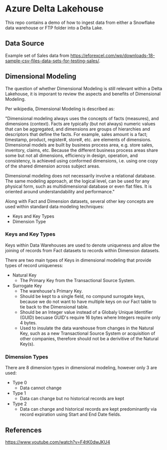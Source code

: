 # Azure Delta Lakehouse

This repo contains a demo of how to ingest data from either a Snowflake data warehouse or FTP folder into a Delta Lake.

## Data Source

Example set of Sales data from <https://eforexcel.com/wp/downloads-18-sample-csv-files-data-sets-for-testing-sales/>.

## Dimensional Modeling

The question of whether Dimensional Modeling is still relevant within a Delta Lakehouse, it is imporant to review the aspects and benefits of Dimensional Modeling.

Per wikipedia, Dimensional Modeling is described as:

  "Dimensional modeling always uses the concepts of facts (measures), and dimensions (context). Facts are typically (but not always) numeric values that can be aggregated, and dimensions are groups of hierarchies and descriptors that define the facts. For example, sales amount is a fact; timestamp, product, register#, store#, etc. are elements of dimensions. Dimensional models are built by business process area, e.g. store sales, inventory, claims, etc. Because the different business process areas share some but not all dimensions, efficiency in design, operation, and consistency, is achieved using conformed dimensions, i.e. using one copy of the shared dimension across subject areas.

  Dimensional modeling does not necessarily involve a relational database. The same modeling approach, at the logical level, can be used for any physical form, such as multidimensional database or even flat files. It is oriented around understandability and performance."

Along with Fact and Dimension datasets, several other key concepts are used within standard data modeling techniques:

- Keys and Key Types
- Dimension Type

### Keys and Key Types

Keys within Data Warehouses are used to denote uniqueness and allow the joining of records from Fact datasets to records within Dimension datasets.

There are two main types of Keys in dimensional modeling that provide types of record uniqueness:

- Natural Key
  - The Primary Key from the Transactional Source System.
- Surrogate Key
  - The warehouse's Primary Key.
  - Should be kept to a single field, no compund surrogate keys, because we do not want to have multiple keys on our Fact table to tie back to the Dimensional table.
  - Should be an Integer value instead of a Globaly Unique Identifier (GUID) becuase GUID's require 16 bytes where Integers require only 4 bytes.
  - Used to insulate the data warehouse from changes in the Natural Key, such as a new Transactional Source System or acquisition of other companies, therefore should not be a derivitive of the Natural Key(s).

### Dimension Types

There are 8 dimension types in dimensional modeling, however only 3 are used:

- Type 0
  - Data cannot change
- Type 1
  - Data can change but no historical records are kept
- Type 2
  - Data can change and historical records are kept predominantly via record expiration using Start and End Date fields.

## References

<https://www.youtube.com/watch?v=F4tK0dwJKU4>
